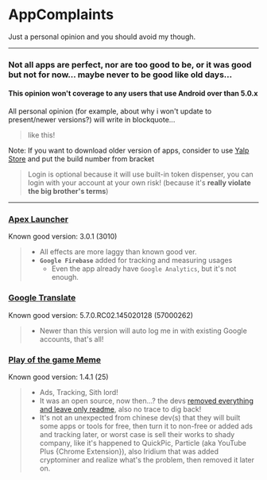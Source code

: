 # AppComplaints
Just a personal opinion and you should avoid my though.

- - - - -

### Not all apps are perfect, nor are too good to be, or it was good but not for now... maybe never to be good like old days...

#### This opinion won't coverage to any users that use Android over than 5.0.x

All personal opinion (for example, about why i won't update to present/newer versions?) will write in blockquote...
> like this!

Note: If you want to download older version of apps, consider to use [Yalp Store](https://github.com/yeriomin/YalpStore) and put the build number from bracket
> Login is optional because it will use built-in token dispenser, you can login with your account at your own risk! (because it's **really violate the big brother's terms**)

- - - - -

### [Apex Launcher](https://play.google.com/store/apps/details?id=com.anddoes.launcher)
Known good version: 3.0.1 (3010)
> - All effects are more laggy than known good ver.
> - **`Google Firebase`** added for tracking and measuring usages
>   - Even the app already have `Google Analytics`, but it's not enough.

### [Google Translate](https://play.google.com/store/apps/details?id=com.google.android.apps.translate)
Known good version: 5.7.0.RC02.145020128 (57000262)
> - Newer than this version will auto log me in with existing Google accounts, that's all!

### [Play of the game Meme](https://play.google.com/store/apps/details?id=net.atlassc.playofthegamememe)
Known good version: 1.4.1 (25)
> - Ads, Tracking, Sith lord!
> - It was an open source, now then...? the devs [removed everything and leave only readme](https://github.com/ShinChven/potg_meme), also no trace to dig back!
> - It's not an unexpected from chinese dev(s) that they will built some apps or tools for free, then turn it to non-free or added ads and tracking later, or worst case is sell their works to shady company, like it's happened to QuickPic, Particle (aka YouTube Plus {Chrome Extension}), also Iridium that was added cryptominer and realize what's the problem, then removed it later on.
